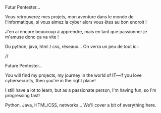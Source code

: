 Futur Pentester...

Vous retrouverez mes projets, mon aventure dans le monde de l'informatique, si vous aimez la cyber alors vous êtes au bon endroit !

J'en ai encore beaucoup à apprendre, mais en tant que passionner je m'amuse donc ça va vite !

Du python, java, html / css, réseaux... On verra un peu de tout ici.

//

Future Pentester...

You will find my projects, my journey in the world of IT—if you love cybersecurity, then you're in the right place!

I still have a lot to learn, but as a passionate person, I'm having fun, so I'm progressing fast!

Python, Java, HTML/CSS, networks... We'll cover a bit of everything here.
